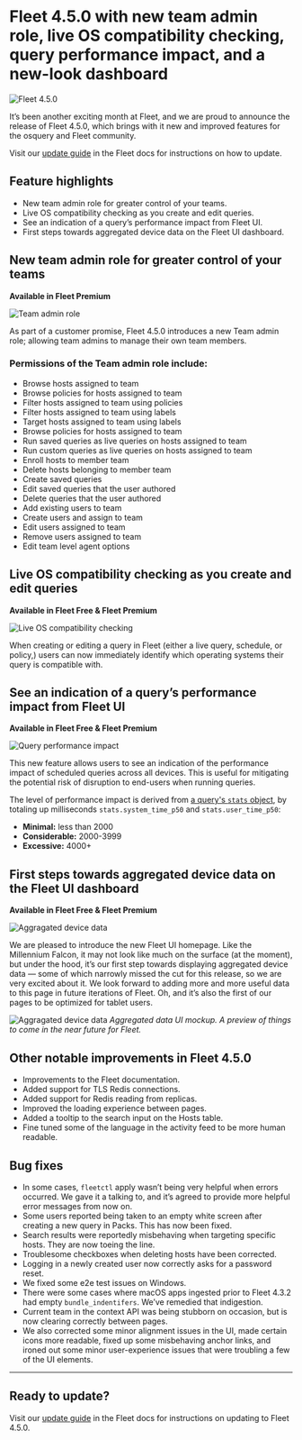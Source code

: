 # Fleet 4.5.0 with new team admin role, live OS compatibility checking, query performance impact, and a new-look dashboard

![Fleet 4.5.0](../website/assets/images/articles/fleet-4.5.0-cover-1600x900@2x.jpg)

It’s been another exciting month at Fleet, and we are proud to announce the release of Fleet 4.5.0, which brings with it new and improved features for the osquery and Fleet community.

Visit our [update guide](https://fleetdm.com/docs/using-fleet/updating-fleet) in the Fleet docs for instructions on how to update.

## Feature highlights

- New team admin role for greater control of your teams.
- Live OS compatibility checking as you create and edit queries.
- See an indication of a query’s performance impact from Fleet UI.
- First steps towards aggregated device data on the Fleet UI dashboard.

## New team admin role for greater control of your teams
**Available in Fleet Premium**

![Team admin role](../website/assets/images/articles/fleet-4.5.0-1-700x393@2x.png)

As part of a customer promise, Fleet 4.5.0 introduces a new Team admin role; allowing team admins to manage their own team members.

### Permissions of the Team admin role include:

- Browse hosts assigned to team
- Browse policies for hosts assigned to team
- Filter hosts assigned to team using policies
- Filter hosts assigned to team using labels
- Target hosts assigned to team using labels
- Browse policies for hosts assigned to team
- Run saved queries as live queries on hosts assigned to team
- Run custom queries as live queries on hosts assigned to team
- Enroll hosts to member team
- Delete hosts belonging to member team
- Create saved queries
- Edit saved queries that the user authored
- Delete queries that the user authored
- Add existing users to team
- Create users and assign to team
- Edit users assigned to team
- Remove users assigned to team
- Edit team level agent options

## Live OS compatibility checking as you create and edit queries
**Available in Fleet Free & Fleet Premium**

![Live OS compatibility checking](../website/assets/images/articles/fleet-4.5.0-2-700x393@2x.png)

When creating or editing a query in Fleet (either a live query, schedule, or policy,) users can now immediately identify which operating systems their query is compatible with.

## See an indication of a query’s performance impact from Fleet UI
**Available in Fleet Free & Fleet Premium**

![Query performance impact](../website/assets/images/articles/fleet-4.5.0-3-700x393@2x.png)

This new feature allows users to see an indication of the performance impact of scheduled queries across all devices. This is useful for mitigating the potential risk of disruption to end-users when running queries.

The level of performance impact is derived from [a query's `stats` object](https://fleetdm.com/docs/rest-api/rest-api#get-query), by totaling up milliseconds `stats.system_time_p50` and `stats.user_time_p50`:

+ **Minimal:** less than 2000
+ **Considerable:** 2000-3999
+ **Excessive:** 4000+

## First steps towards aggregated device data on the Fleet UI dashboard
**Available in Fleet Free & Fleet Premium**

![Aggragated device data](../website/assets/images/articles/fleet-4.5.0-4-700x393@2x.png)

We are pleased to introduce the new Fleet UI homepage. Like the Millennium Falcon, it may not look like much on the surface (at the moment), but under the hood, it’s our first step towards displaying aggregated device data — some of which narrowly missed the cut for this release, so we are very excited about it. We look forward to adding more and more useful data to this page in future iterations of Fleet. Oh, and it’s also the first of our pages to be optimized for tablet users.

![Aggragated device data](../website/assets/images/articles/fleet-4.5.0-5-700x393@2x.png)
_Aggregated data UI mockup. A preview of things to come in the near future for Fleet._

## Other notable improvements in Fleet 4.5.0

- Improvements to the Fleet documentation.
- Added support for TLS Redis connections.
- Added support for Redis reading from replicas.
- Improved the loading experience between pages.
- Added a tooltip to the search input on the Hosts table.
- Fine tuned some of the language in the activity feed to be more human readable.

## Bug fixes

- In some cases, `fleetctl` apply wasn’t being very helpful when errors occurred. We gave it a talking to, and it’s agreed to provide more helpful error messages from now on.
- Some users reported being taken to an empty white screen after creating a new query in Packs. This has now been fixed.
- Search results were reportedly misbehaving when targeting specific hosts. They are now toeing the line.
- Troublesome checkboxes when deleting hosts have been corrected.
- Logging in a newly created user now correctly asks for a password reset.
- We fixed some e2e test issues on Windows.
- There were some cases where macOS apps ingested prior to Fleet 4.3.2 had empty `bundle_indentifers`. We’ve remedied that indigestion.
- Current team in the context API was being stubborn on occasion, but is now clearing correctly between pages.
- We also corrected some minor alignment issues in the UI, made certain icons more readable, fixed up some misbehaving anchor links, and ironed out some minor user-experience issues that were troubling a few of the UI elements.

---

## Ready to update?

Visit our [update guide](https://fleetdm.com/docs/using-fleet/updating-fleet) in the Fleet docs for instructions on updating to Fleet 4.5.0.

<meta name="category" value="releases">
<meta name="authorFullName" value="Mike Thomas">
<meta name="authorGitHubUsername" value="mike-j-thomas">
<meta name="publishedOn" value="2021-11-02">
<meta name="articleTitle" value="Fleet 4.5.0 with new team admin role, live OS compatibility checking, query performance impact, and a new-look dashboard">
<meta name="articleImageUrl" value="../website/assets/images/articles/fleet-4.5.0-cover-1600x900@2x.jpg">
